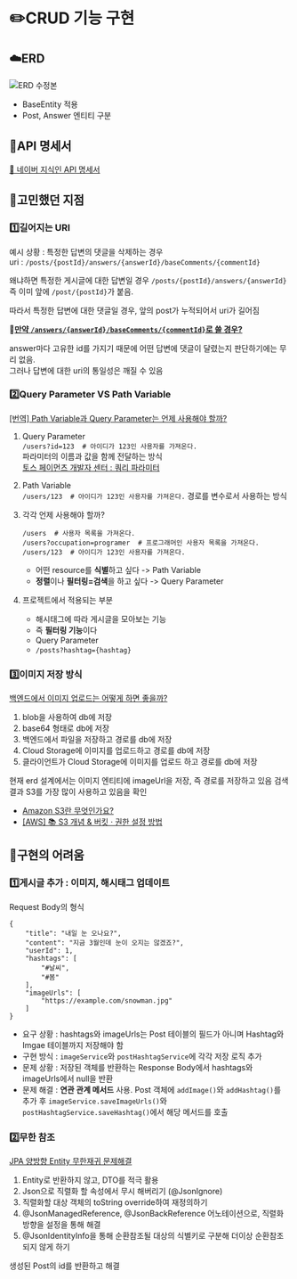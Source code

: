 # ✏️CRUD 기능 구현

## ☁️ERD
![ERD 수정본](src/main/resources/static/ERD_수정본.png)
- BaseEntity 적용
- Post, Answer 엔티티 구분

## 📜API 명세서
[🌱 네이버 지식인 API 명세서](https://furtive-nightshade-8f9.notion.site/1c4cfa529f488060ae20c932e8ba044e?v=1c4cfa529f4880648fe9000ce1110cea&pvs=4)

## 🧐고민했던 지점
### 1️⃣길어지는 URI
예시 상황 : 특정한 답변의 댓글을 삭제하는 경우 <br>
uri : `/posts/{postId}/answers/{answerId}/baseComments/{commentId}` <br>

왜냐하면 특정한 게시글에 대한 답변일 경우 `/posts/{postId}/answers/{answerId}` <br>
즉 이미 앞에 `/post/{postId}`가 붙음.

따라서 특정한 답변에 대한 댓글일 경우, 앞의 post가 누적되어서 uri가 길어짐

🤔<u>**만약 `/answers/{answerId}/baseComments/{commentId}`로 쓸 경우?**</u>

answer마다 고유한 id를 가지기 때문에 어떤 답변에 댓글이 달렸는지 판단하기에는 무리 없음. <br>
그러나 답변에 대한 uri의 통일성은 깨질 수 있음


### 2️⃣Query Parameter VS Path Variable
[[번역] Path Variable과 Query Parameter는 언제 사용해야 할까?](https://ryan-han.com/post/translated/pathvariable_queryparam/)

1. Query Parameter <br>
   ```/users?id=123  # 아이디가 123인 사용자를 가져온다.``` <br>
   파라미터의 이름과 값을 함께 전달하는 방식 <br>
   [토스 페이먼츠 개발자 센터 : 쿼리 파라미터](https://docs.tosspayments.com/resources/glossary/query-param)


2. Path Variable <br>
   ```/users/123  # 아이디가 123인 사용자를 가져온다.```
   경로를 변수로서 사용하는 방식


3. 각각 언제 사용해야 할까? <br>
    ```
    /users  # 사용자 목록을 가져온다.
    /users?occupation=programer  # 프로그래머인 사용자 목록을 가져온다.
    /users/123  # 아이디가 123인 사용자를 가져온다.
    ```
    - 어떤 resource를 **식별**하고 싶다 -> Path Variable
    - **정렬**이나 **필터링=검색**을 하고 싶다 -> Query Parameter


4. 프로젝트에서 적용되는 부분 <br>
    - 해시태그에 따라 게시글을 모아보는 기능 <br>
    - 즉 **필터링 기능**이다 <br>
    - Query Parameter <br>
    - `/posts?hashtag={hashtag}`


### 3️⃣이미지 저장 방식
[백엔드에서 이미지 업로드는 어떻게 하면 좋을까?](https://seungyong20.tistory.com/entry/%EB%B0%B1%EC%97%94%EB%93%9C%EC%97%90%EC%84%9C-%EC%9D%B4%EB%AF%B8%EC%A7%80-%EC%97%85%EB%A1%9C%EB%93%9C%EB%8A%94-%EC%96%B4%EB%96%BB%EA%B2%8C-%ED%95%98%EB%A9%B4-%EC%A2%8B%EC%9D%84%EA%B9%8C)

1. blob을 사용하여 db에 저장
2. base64 형태로 db에 저장
3. 백엔드에서 파일을 저장하고 경로를 db에 저장
4. Cloud Storage에 이미지를 업로드하고 경로를 db에 저장
5. 클라이언트가 Cloud Storage에 이미지를 업로드 하고 경로를 db에 저장

현재 erd 설계에서는 이미지 엔티티에 imageUrl을 저장, 즉 경로를 저장하고 있음
검색 결과 S3를 가장 많이 사용하고 있음을 확인
- [Amazon S3란 무엇인가요?](https://docs.aws.amazon.com/ko_kr/AmazonS3/latest/userguide/Welcome.html)
- [[AWS] 📚 S3 개념 & 버킷 · 권한 설정 방법](https://inpa.tistory.com/entry/AWS-%F0%9F%93%9A-S3-%EB%B2%84%ED%82%B7-%EC%83%9D%EC%84%B1-%EC%82%AC%EC%9A%A9%EB%B2%95-%EC%8B%A4%EC%A0%84-%EA%B5%AC%EC%B6%95)

## 🤯구현의 어려움
### 1️⃣게시글 추가 : 이미지, 해시태그 업데이트
Request Body의 형식
```
{
    "title": "내일 눈 오나요?",
    "content": "지금 3월인데 눈이 오지는 않겠죠?",
    "userId": 1,
    "hashtags": [
        "#날씨",
        "#봄"
    ],
    "imageUrls": [
        "https://example.com/snowman.jpg"
    ]
}
```
- 요구 상황 : hashtags와 imageUrls는 Post 테이블의 필드가 아니며 Hashtag와 Imgae 테이블까지 저장해야 함 <br>
- 구현 방식 : `imageService`와 `postHashtagService`에 각각 저장 로직 추가 <br>
- 문제 상황 : 저장된 객체를 반환하는 Response Body에서 hashtags와 imageUrls에서 null을 반환 <br>
- 문제 해결 : **연관 관계 메서드** 사용. Post 객체에 `addImage()`와 `addHashtag()`를 추가 후
  `imageService.saveImageUrls()`와 `postHashtagService.saveHashtag()`에서 해당 메서드를 호출

### 2️⃣무한 참조
[JPA 양방향 Entity 무한재귀 문제해결](https://thxwelchs.github.io/JPA%20%EC%96%91%EB%B0%A9%ED%96%A5%20Entity%20%EB%AC%B4%ED%95%9C%20%EC%9E%AC%EA%B7%80%20%EB%AC%B8%EC%A0%9C%20%ED%95%B4%EA%B2%B0/)
1. Entity로 반환하지 않고, DTO를 적극 활용
2. Json으로 직렬화 할 속성에서 무시 해버리기 (@JsonIgnore)
3. 직렬화할 대상 객체의 toString override하여 재정의하기
4. @JsonManagedReference, @JsonBackReference 어노테이션으로, 직렬화 방향을 설정을 통해 해결
5. @JsonIdentityInfo을 통해 순환참조될 대상의 식별키로 구분해 더이상 순환참조되지 않게 하기

생성된 Post의 id를 반환하고 해결